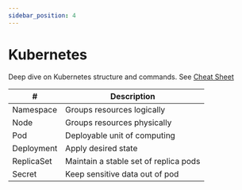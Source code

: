```yaml
---
sidebar_position: 4
---
```


# Kubernetes

Deep dive on Kubernetes structure and commands.
See [Cheat Sheet](https://spacelift.io/blog/kubernetes-cheat-sheet)

| #          | Description                           |
|------------|---------------------------------------|
| Namespace  | Groups resources logically            |
| Node       | Groups resources physically           |
| Pod        | Deployable unit of computing          |
| Deployment | Apply desired state                   |
| ReplicaSet | Maintain a stable set of replica pods |
| Secret     | Keep sensitive data out of pod        |
